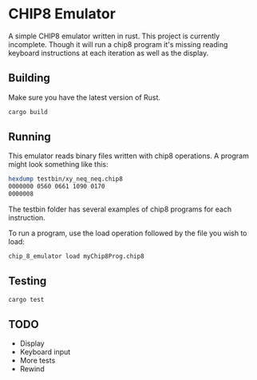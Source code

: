 # CHIP8 Emulator

A simple CHIP8 emulator written in rust. This project is currently incomplete. Though it will run a chip8 program it's missing reading keyboard instructions at each iteration as well as the display.

## Building

Make sure you have the latest version of Rust.

```sh
cargo build
```

## Running

This emulator reads binary files written with chip8 operations. A program might look something like this:

```sh
hexdump testbin/xy_neq_neq.chip8
0000000 0560 0661 1090 0170
0000008
```

The testbin folder has several examples of chip8 programs for each instruction.

To run a program, use the load operation followed by the file you wish to load:

```sh
chip_8_emulator load myChip8Prog.chip8
```

## Testing

```sh
cargo test
```

## TODO

* Display
* Keyboard input
* More tests
* Rewind
